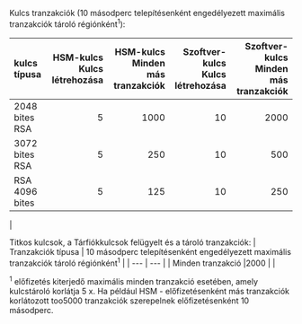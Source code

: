 Kulcs tranzakciók (10 másodperc telepítésenként engedélyezett maximális tranzakciók tároló régiónként<sup>1</sup>):

|kulcs típusa|HSM-kulcs<br>Kulcs létrehozása|HSM-kulcs<br>Minden más tranzakciók|Szoftver-kulcs<br>Kulcs létrehozása|Szoftver-kulcs<br>Minden más tranzakciók|
|:---|---:|---:|---:|---:|
|2048 bites RSA|5|1000|10|2000|
|3072 bites RSA|5|250|10|500|
|RSA 4096 bites|5|125|10|250|
|

Titkos kulcsok, a Tárfiókkulcsok felügyelt és a tároló tranzakciók:
| Tranzakciók típusa | 10 másodperc telepítésenként engedélyezett maximális tranzakciók tároló régiónként<sup>1</sup> |
| --- | --- |
| Minden tranzakció |2000 |
|

<sup>1</sup> előfizetés kiterjedő maximális minden tranzakció esetében, amely kulcstároló korlátja 5 x. Ha például HSM - előfizetésenként más tranzakciók korlátozott too5000 tranzakciók szerepelnek előfizetésenként 10 másodperc.
